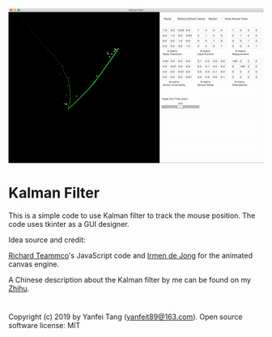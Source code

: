 ![Alt Text](./example.gif)

# Kalman Filter

This is a simple code to use Kalman filter to track the mouse position. The code uses tkinter as a GUI designer. 

Idea source and credit:

[Richard Teammco](https://www.cs.utexas.edu/~teammco/misc/kalman_filter/)'s JavaScript code and [Irmen de Jong](https://github.com/irmen/rocketsimulator) for the animated canvas engine.

A Chinese description about the Kalman filter by me can be found on my [Zhihu](https://zhuanlan.zhihu.com/p/73814069).

# 

Copyright (c) 2019 by Yanfei Tang (yanfeit89@163.com).
Open source software license: MIT

